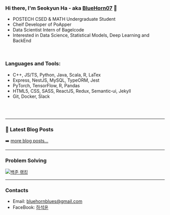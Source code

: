 ### Hi there, I'm Seokyun Ha - aka [BlueHorn07][website] 👋

- POSTECH CSED & MATH Undergraduate Student
- Cheif Developer of PoApper
- Data Scientist Intern of Bagelcode
- Interested in Data Science, Statistical Models, Deep Learning and BackEnd

<br />

### Languages and Tools:

- C++, JS/TS, Python, Java, Scala, R, LaTex
- Express, NestJS, MySQL, TypeORM, Jest
- PyTorch, TensorFlow, R, Pandas
- HTML5, CSS, SASS, ReactJS, Redux, Semantic‑ui, Jekyll
- Git, Docker, Slack

<br />
<br />

---

### 📕 Latest Blog Posts

<!-- BLOG-POST-LIST:START -->
<!-- BLOG-POST-LIST:END -->

➡️ [more blog posts...](https://bluehorn07.github.io/)

---

### Problem Solving

[![백준 랭킹](http://mazassumnida.wtf/api/v2/generate_badge?boj=bluehorn07)](https://www.acmicpc.net/user/bluehorn07)

---

### Contacts

- Email: bluehornblues@gmail.com
- FaceBook: [하석윤][facebook]

[website]: ttps://bluehorn07.dev/
[facebook]: https://www.facebook.com/profile.php?id=100005615439995
